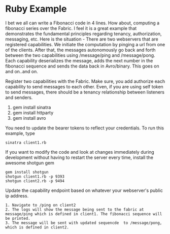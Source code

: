 Ruby Example
====

I bet we all can write a Fibonacci code in 4 lines. How about, computing a fibonacci series over the Fabric. I feel it is a great example that demonstrates the fundamental principles regarding tenancy, authorization, messaging, etc. Here is the situation - There are two webservers that are registered capabilities. We initiate the computation by pinging a url from one of the clients. After that, the messages autonomously go back and forth between the two capabilities using /message/ping and /message/pong. Each capability deserializes the message, adds the next number in the fibonacci sequence and sends the data back in Avro/binary. This goes on and on..and on.

Register two capabilities with the Fabric. Make sure, you add authorize each capability to send messages to each other. Even, if you are using self token to send messages, there should be a tenancy relationship between listeners and senders.


1. gem install sinatra
2. gem install httparty
3. gem install avro

You need to update the bearer tokens to reflect your credentials. To run this example, type

	sinatra client1.rb
	
If you want to modify the code and look at changes immediately during development without having to restart the server every time, install the awesome shotgun gem
	
	gem install shotgun
	shotgun client1.rb -p 9393
	shotgun client2.rb -p 9494
	
Update the capability endpoint based on whatever your webserver's public ip address. 

	1. Navigate to /ping on client2
	2. The logs will show the message being sent to the fabric at message/ping which is defined in client1. The fibonacci sequence will be printed.
	3. The message will be sent with updated sequencde  to /message/pong, which is defined in client2.
	
